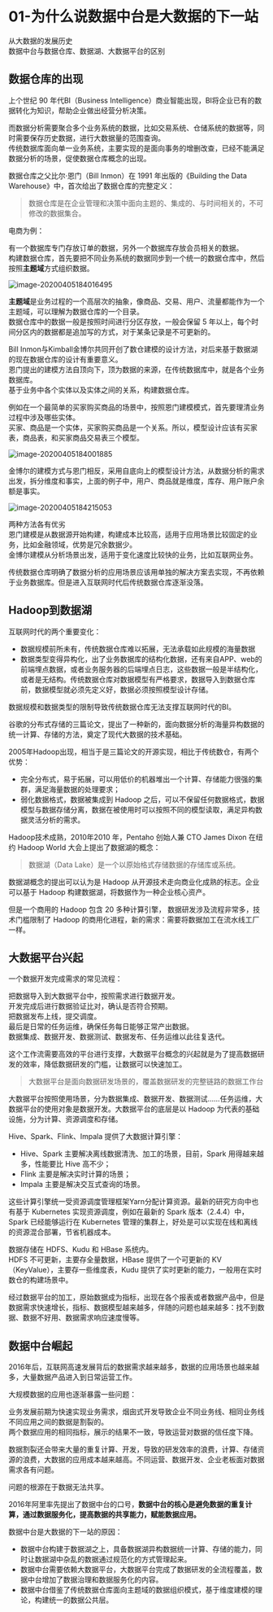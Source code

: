 # 01-为什么说数据中台是大数据的下一站

从大数据的发展历史  
数据中台与数据仓库、数据湖、大数据平台的区别

## 数据仓库的出现

上个世纪 90 年代BI（Business Intelligence）商业智能出现，BI将企业已有的数据转化为知识，帮助企业做出经营分析决策。

而数据分析需要聚合多个业务系统的数据，比如交易系统、仓储系统的数据等，同时需要保存历史数据，进行大数据量的范围查询。  
传统数据库面向单一业务系统，主要实现的是面向事务的增删改查，已经不能满足数据分析的场景，促使数据仓库概念的出现。

数据仓库之父比尔·恩门（Bill Inmon）在 1991 年出版的《Building the Data Warehouse》中，首次给出了数据仓库的完整定义：

>数据仓库是在企业管理和决策中面向主题的、集成的、与时间相关的，不可修改的数据集合。

电商为例：

有一个数据库专门存放订单的数据，另外一个数据库存放会员相关的数据。  
构建数据仓库，首先要把不同业务系统的数据同步到一个统一的数据仓库中，然后按照**主题域**方式组织数据。

![image-20200405184016495](https://github.com/woleirenlai/Images/blob/master/shujuzhongtai/image-20200405184016495.png)

**主题域**是业务过程的一个高层次的抽象，像商品、交易、用户、流量都能作为一个主题域，可以理解为数据仓库的一个目录。  
数据仓库中的数据一般是按照时间进行分区存放，一般会保留 5 年以上，每个时间分区内的数据都是追加写的方式，对于某条记录是不可更新的。

Bill Inmon与Kimball金博尔共同开创了数仓建模的设计方法，对后来基于数据湖的现在数据仓库的设计有重要意义。  
恩门提出的建模方法自顶向下，顶为数据的来源，在传统数据库中，就是各个业务数据库。  
基于业务中各个实体以及实体之间的关系，构建数据仓库。

例如在一个最简单的买家购买商品的场景中，按照恩门建模模式，首先要理清业务过程中涉及哪些实体。  
买家、商品是一个实体，买家购买商品是一个关系。所以，模型设计应该有买家表，商品表，和买家商品交易表三个模型。

![image-20200405184001885](https://github.com/woleirenlai/Images/blob/master/shujuzhongtai/image-20200405184001885.png)

金博尔的建模方式与恩门相反，采用自底向上的模型设计方法，从数据分析的需求出发，拆分维度和事实，上面的例子中，用户、商品就是维度，库存、用户账户余额是事实。

![image-20200405184215053](https://github.com/woleirenlai/Images/blob/master/shujuzhongtai/image-20200405184215053.png)

两种方法各有优劣  
恩门建模是从数据源开始构建，构建成本比较高，适用于应用场景比较固定的业务，比如金融领域，优势是冗余数据少。  
金博尔建模从分析场景出发，适用于变化速度比较快的业务，比如互联网业务。

传统数据仓库明确了数据分析的应用场景应该用单独的解决方案去实现，不再依赖于业务数据库。但是进入互联网时代后传统数据仓库逐渐没落。

## Hadoop到数据湖

互联网时代的两个重要变化：

* 数据规模前所未有，传统数据仓库难以拓展，无法承载如此规模的海量数据
* 数据类型变得异构化，出了业务数据库的结构化数据，还有来自APP、web的前端埋点数据，或者业务服务器的后端埋点日志，这些数据一般是半结构化，或者是无结构。传统数据仓库对数据模型有严格要求，数据导入到数据仓库前，数据模型就必须先定义好，数据必须按照模型设计存储。

数据规模和数据类型的限制导致传统数据仓库无法支撑互联网时代的BI。

谷歌的分布式存储的三篇论文，提出了一种新的，面向数据分析的海量异构数据的统一计算、存储的方法，奠定了现代大数据的技术基础。

2005年Hadoop出现，相当于是三篇论文的开源实现，相比于传统数仓，有两个优势：

* 完全分布式，易于拓展，可以用低价的机器堆出一个计算、存储能力很强的集群，满足海量数据的处理要求；
* 弱化数据格式，数据被集成到 Hadoop 之后，可以不保留任何数据格式，数据模型与数据存储分离，数据在被使用时可以按照不同的模型读取，满足异构数据灵活分析的需求。

Hadoop技术成熟，2010年2010 年，Pentaho 创始人兼 CTO James Dixon 在纽约 Hadoop World 大会上提出了数据湖的概念：

>数据湖（Data Lake）是一个以原始格式存储数据的存储库或系统。

数据湖概念的提出可以认为是 Hadoop 从开源技术走向商业化成熟的标志。企业可以基于 Hadoop 构建数据湖，将数据作为一种企业核心资产。

但是一个商用的 Hadoop 包含 20 多种计算引擎， 数据研发涉及流程非常多，技术门槛限制了 Hadoop 的商用化进程，新的需求：需要将数据加工在流水线工厂一样。

## 大数据平台兴起

一个数据开发完成需求的常见流程：

把数据导入到大数据平台中，按照需求进行数据开发。  
开发完成后进行数据验证比对，确认是否符合预期。  
把数据发布上线，提交调度。  
最后是日常的任务运维，确保任务每日能够正常产出数据。  
数据集成、数据开发、数据测试、数据发布、任务运维以此往复迭代。

这个工作流需要高效的平台进行支撑，大数据平台概念的兴起就是为了提高数据研发的效率，降低数据研发的门槛，让数据可以快速加工。

> 大数据平台是面向数据研发场景的，覆盖数据研发的完整链路的数据工作台

大数据平台按照使用场景，分为数据集成、数据开发、数据测试……任务运维，大数据平台的使用对象是数据开发。大数据平台的底层是以 Hadoop 为代表的基础设施，分为计算、资源调度和存储。

Hive、Spark、Flink、Impala 提供了大数据计算引擎：

* Hive、Spark 主要解决离线数据清洗、加工的场景，目前，Spark 用得越来越多，性能要比 Hive 高不少；
* Flink 主要是解决实时计算的场景；
* Impala 主要是解决交互式查询的场景。

这些计算引擎统一受资源调度管理框架Yarn分配计算资源。最新的研究方向中也有基于 Kubernetes 实现资源调度，例如在最新的 Spark 版本（2.4.4）中，Spark 已经能够运行在 Kubernetes 管理的集群上，好处是可以实现在线和离线的资源混合部署，节省机器成本。

数据存储在 HDFS、Kudu 和 HBase 系统内。  
HDFS 不可更新，主要存全量数据，HBase 提供了一个可更新的 KV（KeyValue），主要存一些维度表，Kudu 提供了实时更新的能力，一般用在实时数仓的构建场景中。

经过数据平台的加工，原始数据成为指标，出现在各个报表或者数据产品中，但是数据需求快速增长，指标、数据模型越来越多，伴随的问题也越来越多：找不到数据、数据不好用、数据需求响应速度慢等。

## 数据中台崛起

2016年后，互联网高速发展背后的数据需求越来越多，数据的应用场景也越来越多，大量数据产品进入到日常运营工作。

大规模数据的应用也逐渐暴露一些问题：

业务发展前期为快速实现业务需求，烟囱式开发导致企业不同业务线、相同业务线不同应用之间的数据是割裂的。  
两个数据应用的相同指标，展示的结果不一致，导致运营对数据的信任度下降。

数据割裂还会带来大量的重复计算、开发，导致的研发效率的浪费，计算、存储资源的浪费，大数据的应用成本越来越高。不同运营、数据开发、企业老板面对数据需求各有问题。

问题的根源在于数据无法共享。

2016年阿里率先提出了数据中台的口号，**数据中台的核心是避免数据的重复计算，通过数据服务化，提高数据的共享能力，赋能数据应用。**



数据中台是大数据的下一站的原因：

* 数据中台构建于数据湖之上，具备数据湖异构数据统一计算、存储的能力，同时让数据湖中杂乱的数据通过规范化的方式管理起来。
* 数据中台需要依赖大数据平台，大数据平台完成了数据研发的全流程覆盖，数据中台增加了数据治理和数据服务化的内容。
* 数据中台借鉴了传统数据仓库面向主题域的数据组织模式，基于维度建模的理论，构建统一的数据公共层。